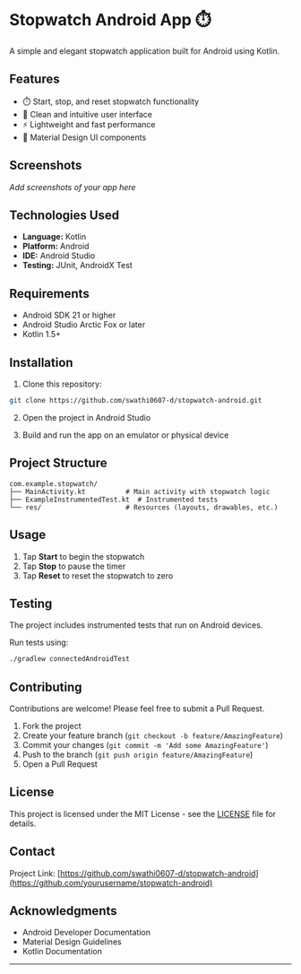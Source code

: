 # Stopwatch Android App ⏱️

A simple and elegant stopwatch application built for Android using Kotlin.

## Features

- ⏱️ Start, stop, and reset stopwatch functionality
- 📱 Clean and intuitive user interface
- ⚡ Lightweight and fast performance
- 🎨 Material Design UI components

## Screenshots

*Add screenshots of your app here*

## Technologies Used

- **Language:** Kotlin
- **Platform:** Android
- **IDE:** Android Studio
- **Testing:** JUnit, AndroidX Test

## Requirements

- Android SDK 21 or higher
- Android Studio Arctic Fox or later
- Kotlin 1.5+

## Installation

1. Clone this repository:
```bash
git clone https://github.com/swathi0607-d/stopwatch-android.git
```

2. Open the project in Android Studio

3. Build and run the app on an emulator or physical device

## Project Structure

```
com.example.stopwatch/
├── MainActivity.kt          # Main activity with stopwatch logic
├── ExampleInstrumentedTest.kt  # Instrumented tests
└── res/                     # Resources (layouts, drawables, etc.)
```

## Usage

1. Tap **Start** to begin the stopwatch
2. Tap **Stop** to pause the timer
3. Tap **Reset** to reset the stopwatch to zero

## Testing

The project includes instrumented tests that run on Android devices.

Run tests using:
```bash
./gradlew connectedAndroidTest
```

## Contributing

Contributions are welcome! Please feel free to submit a Pull Request.

1. Fork the project
2. Create your feature branch (`git checkout -b feature/AmazingFeature`)
3. Commit your changes (`git commit -m 'Add some AmazingFeature'`)
4. Push to the branch (`git push origin feature/AmazingFeature`)
5. Open a Pull Request

## License

This project is licensed under the MIT License - see the [LICENSE](LICENSE) file for details.

## Contact
Project Link: [https://github.com/swathi0607-d/stopwatch-android](https://github.com/yourusername/stopwatch-android)

## Acknowledgments

- Android Developer Documentation
- Material Design Guidelines
- Kotlin Documentation

---

